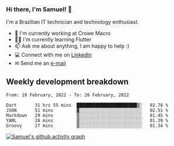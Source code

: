 ### Hi there, I'm Samuel! 👋

I'm a Brazilian IT technician and technology enthusiast.

- 🏢 I'm currently working at Crowe Macro
- 👨‍💻 I'm currently learning Flutter
- 📫 Ask me about anything, I am happy to help :)
- 💻 Connect with me on [LinkedIn](https://www.linkedin.com/in/samuel-s-marques/)
- ✉ Send me an [e-mail](mailto:samuel.s.marques@protonmail.com)

## Weekly development breakdown
<!--START_SECTION:waka-->
```text
From: 19 February, 2022 - To: 26 February, 2022

Dart       31 hrs 55 mins  ███████████████████████▒░   92.78 % 
JSON       51 mins         ▓░░░░░░░░░░░░░░░░░░░░░░░░   02.51 % 
Markdown   29 mins         ▒░░░░░░░░░░░░░░░░░░░░░░░░   01.45 % 
YAML       28 mins         ▒░░░░░░░░░░░░░░░░░░░░░░░░   01.39 % 
Groovy     27 mins         ▒░░░░░░░░░░░░░░░░░░░░░░░░   01.34 % 
```
<!--END_SECTION:waka-->

[![Samuel's github activity graph](https://activity-graph.herokuapp.com/graph?username=samuel-s-marques&theme=react-dark)](https://github.com/samuel-s-marques)
